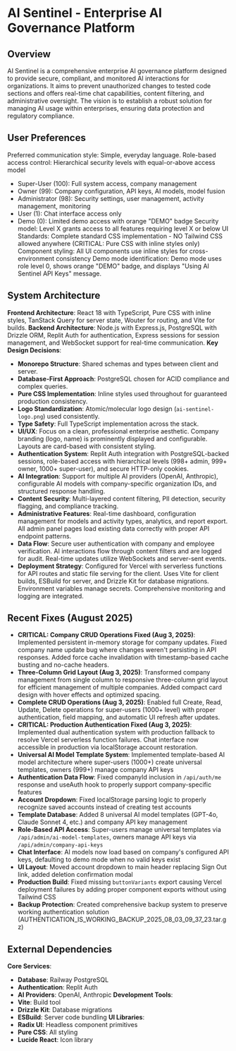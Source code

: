 # AI Sentinel - Enterprise AI Governance Platform

## Overview
AI Sentinel is a comprehensive enterprise AI governance platform designed to provide secure, compliant, and monitored AI interactions for organizations. It aims to prevent unauthorized changes to tested code sections and offers real-time chat capabilities, content filtering, and administrative oversight. The vision is to establish a robust solution for managing AI usage within enterprises, ensuring data protection and regulatory compliance.

## User Preferences
Preferred communication style: Simple, everyday language.
Role-based access control: Hierarchical security levels with equal-or-above access model
  - Super-User (100): Full system access, company management
  - Owner (99): Company configuration, API keys, AI models, model fusion
  - Administrator (98): Security settings, user management, activity management, monitoring
  - User (1): Chat interface access only
  - Demo (0): Limited demo access with orange "DEMO" badge
Security model: Level X grants access to all features requiring level X or below
UI Standards: Complete standard CSS implementation - NO Tailwind CSS allowed anywhere (CRITICAL: Pure CSS with inline styles only)
Component styling: All UI components use inline styles for cross-environment consistency
Demo mode identification: Demo mode uses role level 0, shows orange "DEMO" badge, and displays "Using AI Sentinel API Keys" message.

## System Architecture
**Frontend Architecture**: React 18 with TypeScript, Pure CSS with inline styles, TanStack Query for server state, Wouter for routing, and Vite for builds.
**Backend Architecture**: Node.js with Express.js, PostgreSQL with Drizzle ORM, Replit Auth for authentication, Express sessions for session management, and WebSocket support for real-time communication.
**Key Design Decisions**:
- **Monorepo Structure**: Shared schemas and types between client and server.
- **Database-First Approach**: PostgreSQL chosen for ACID compliance and complex queries.
- **Pure CSS Implementation**: Inline styles used throughout for guaranteed production consistency.
- **Logo Standardization**: Atomic/molecular logo design (`ai-sentinel-logo.png`) used consistently.
- **Type Safety**: Full TypeScript implementation across the stack.
- **UI/UX**: Focus on a clean, professional enterprise aesthetic. Company branding (logo, name) is prominently displayed and configurable. Layouts are card-based with consistent styling.
- **Authentication System**: Replit Auth integration with PostgreSQL-backed sessions, role-based access with hierarchical levels (998+ admin, 999+ owner, 1000+ super-user), and secure HTTP-only cookies.
- **AI Integration**: Support for multiple AI providers (OpenAI, Anthropic), configurable AI models with company-specific organization IDs, and structured response handling.
- **Content Security**: Multi-layered content filtering, PII detection, security flagging, and compliance tracking.
- **Administrative Features**: Real-time dashboard, configuration management for models and activity types, analytics, and report export. All admin panel pages load existing data correctly with proper API endpoint patterns.
- **Data Flow**: Secure user authentication with company and employee verification. AI interactions flow through content filters and are logged for audit. Real-time updates utilize WebSockets and server-sent events.
- **Deployment Strategy**: Configured for Vercel with serverless functions for API routes and static file serving for the client. Uses Vite for client builds, ESBuild for server, and Drizzle Kit for database migrations. Environment variables manage secrets. Comprehensive monitoring and logging are integrated.

## Recent Fixes (August 2025)
- **CRITICAL: Company CRUD Operations Fixed (Aug 3, 2025)**: Implemented persistent in-memory storage for company updates. Fixed company name update bug where changes weren't persisting in API responses. Added force cache invalidation with timestamp-based cache busting and no-cache headers.
- **Three-Column Grid Layout (Aug 3, 2025)**: Transformed company management from single column to responsive three-column grid layout for efficient management of multiple companies. Added compact card design with hover effects and optimized spacing.
- **Complete CRUD Operations (Aug 3, 2025)**: Enabled full Create, Read, Update, Delete operations for super-users (1000+ level) with proper authentication, field mapping, and automatic UI refresh after updates.
- **CRITICAL: Production Authentication Fixed (Aug 3, 2025)**: Implemented dual authentication system with production fallback to resolve Vercel serverless function failures. Chat interface now accessible in production via localStorage account restoration.
- **Universal AI Model Template System**: Implemented template-based AI model architecture where super-users (1000+) create universal templates, owners (999+) manage company API keys
- **Authentication Data Flow**: Fixed companyId inclusion in `/api/auth/me` response and useAuth hook to properly support company-specific features
- **Account Dropdown**: Fixed localStorage parsing logic to properly recognize saved accounts instead of creating test accounts
- **Template Database**: Added 8 universal AI model templates (GPT-4o, Claude Sonnet 4, etc.) and company API key management
- **Role-Based API Access**: Super-users manage universal templates via `/api/admin/ai-model-templates`, owners manage API keys via `/api/admin/company-api-keys`
- **Chat Interface**: AI models now load based on company's configured API keys, defaulting to demo mode when no valid keys exist
- **UI Layout**: Moved account dropdown to main header replacing Sign Out link, added deletion confirmation modal
- **Production Build**: Fixed missing `buttonVariants` export causing Vercel deployment failures by adding proper component exports without using Tailwind CSS
- **Backup Protection**: Created comprehensive backup system to preserve working authentication solution (AUTHENTICATION_IS_WORKING_BACKUP_2025_08_03_09_37_23.tar.gz)

## External Dependencies
**Core Services**:
- **Database**: Railway PostgreSQL
- **Authentication**: Replit Auth
- **AI Providers**: OpenAI, Anthropic
**Development Tools**:
- **Vite**: Build tool
- **Drizzle Kit**: Database migrations
- **ESBuild**: Server code bundling
**UI Libraries**:
- **Radix UI**: Headless component primitives
- **Pure CSS**: All styling
- **Lucide React**: Icon library